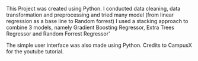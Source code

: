 This Project was created using Python. I conducted data cleaning, data transformation and preprocessing and tried many model (from linear regression as a base line to Random forrest) I used a stacking approach to combine 3 models, namely Gradient Boosting Regressor, Extra Trees Regressor and Random Forrest Regressor'

The simple user interface was also made using Python.
 Credits to CampusX for the youtube tutorial.

<!---
Iffah-Peerzada/Iffah-Peerzada is a ✨ special ✨ repository because its `README.md` (this file) appears on your GitHub profile.
You can click the Preview link to take a look at your changes.
--->
